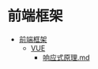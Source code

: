 # 前端框架

- [前端框架](./01-%E5%89%8D%E7%AB%AF%E6%A1%86%E6%9E%B6/CATALOG.md)  
    - [VUE](./01-%E5%89%8D%E7%AB%AF%E6%A1%86%E6%9E%B6/VUE/CATALOG.md)  
        - [响应式原理.md](./01-%E5%89%8D%E7%AB%AF%E6%A1%86%E6%9E%B6/VUE/%E5%93%8D%E5%BA%94%E5%BC%8F%E5%8E%9F%E7%90%86.md)  